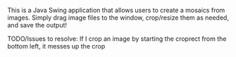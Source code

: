 This is a Java Swing application that allows users to create a mosaics from images. Simply drag image files to the window, crop/resize them as needed, and save the output! 

TODO/Issues to resolve: 
If I crop an image by starting the croprect from the bottom left, it messes up the crop